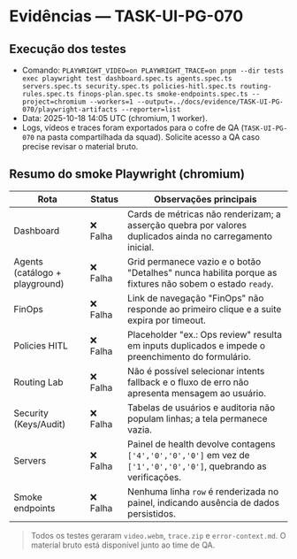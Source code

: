 # Evidências — TASK-UI-PG-070

## Execução dos testes
- Comando: `PLAYWRIGHT_VIDEO=on PLAYWRIGHT_TRACE=on pnpm --dir tests exec playwright test dashboard.spec.ts agents.spec.ts servers.spec.ts security.spec.ts policies-hitl.spec.ts routing-rules.spec.ts finops-plan.spec.ts smoke-endpoints.spec.ts --project=chromium --workers=1 --output=../docs/evidence/TASK-UI-PG-070/playwright-artifacts --reporter=list`
- Data: 2025-10-18 14:05 UTC (chromium, 1 worker).
- Logs, vídeos e traces foram exportados para o cofre de QA (`TASK-UI-PG-070` na pasta compartilhada da squad). Solicite acesso a QA caso precise revisar o material bruto.

## Resumo do smoke Playwright (chromium)
| Rota | Status | Observações principais |
| --- | --- | --- |
| Dashboard | ❌ Falha | Cards de métricas não renderizam; a asserção quebra por valores duplicados ainda no carregamento inicial. |
| Agents (catálogo + playground) | ❌ Falha | Grid permanece vazio e o botão "Detalhes" nunca habilita porque as fixtures não sobem o estado `ready`. |
| FinOps | ❌ Falha | Link de navegação "FinOps" não responde ao primeiro clique e a suite expira por timeout. |
| Policies HITL | ❌ Falha | Placeholder "ex.: Ops review" resulta em inputs duplicados e impede o preenchimento do formulário. |
| Routing Lab | ❌ Falha | Não é possível selecionar intents fallback e o fluxo de erro não apresenta mensagem ao usuário. |
| Security (Keys/Audit) | ❌ Falha | Tabelas de usuários e auditoria não populam linhas; a tela permanece vazia. |
| Servers | ❌ Falha | Painel de health devolve contagens `['4','0','0','0']` em vez de `['1','0','0','0']`, quebrando as verificações. |
| Smoke endpoints | ❌ Falha | Nenhuma linha `row` é renderizada no painel, indicando ausência de dados persistidos. |

> Todos os testes geraram `video.webm`, `trace.zip` e `error-context.md`. O material bruto está disponível junto ao time de QA.
